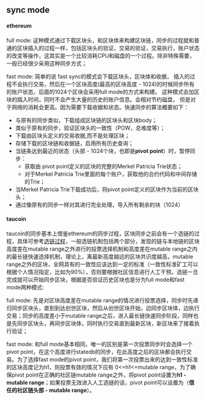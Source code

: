 ## sync mode

#### ethereum

full mode: 这种模式通过下载区块头，和区块体来构建区块链，同步的过程就和普通的区块插入的过程一样，包括区块头的验证，交易的验证，交易执行，账户状态的改变等操作，这其实是一个比较消耗CPU和磁盘的一个过程。除非特殊需要，一般已经很少采用这种同步方式；

fast mode: 简单的说 fast sync的模式会下载区块头，区块体和收据， 插入的过程不会执行交易，然后在一个区块高度(最高的区块高度 - 1024)的时候同步所有的账户状态，后面的1024个区块会采用full mode的方式来构建。 这种模式会加区块的插入时间，同时不会产生大量的历史的账户信息。会相对节约磁盘， 但是对于网络的消耗会更高。因为需要下载收据和状态。快速同步的算法概要如下：

- 与原有的同步类似，下载组成区块链的区块头和区块body；
- 类似于原有的同步，验证区块头的一致性（POW，总难度等）；
- 下载由区块头定义的交易收据,而不是处理区块；
- 存储下载的区块链和收据链，启用所有历史查询；
- 当链条达到最近的状态（头部 - 1024个块，也即是**pivot point**）时，暂停同步： 
  - 获取由 pivot point定义的区块的完整的Merkel Patricia Trie状态；
  - 对于Merkel Patricia Trie里面的每个账户，获取他的合约代码和中间存储的Trie；
- 当Merkel Patricia Trie下载成功后，将pivot point定义的区块作为当前的区块头；
- 通过像原有的同步一样对其进行完全处理，导入所有剩余的块（1024）

#### taucoin

taucoin的同步基本上借鉴ethereum的同步过程，区块同步之前会有一个选链的过程，具体可参考[选链过程](https://github.com/Tau-Coin/taucoin-ipfs-docs/blob/master/doc/selectchain.md)，一般选链机制包括两个部分，发现的链与本地链的区块高度差在mutable range之外进行的投票选择机制和高度差在mutable range之内的最长链快速选择机制，理论上，离最新高度越远的区块共识度越高，mutable range之外的区块，全网具有的一致性应该达到一定的标准（一致性标准矿工可以根据个人情况指定，比如为90%），否则要根据社区信息进行人工干预。选链一旦完成就可以开始同步区块，根据是否验证历史区块也是分为full mode和fast mode两种模式:

full mode: 先是对区块高度差在mutable range的情况进行投票选择，同步时先递归同步区块头，直到到达创世区块，然后从创世区块开始，边同步区块体，边执行交易；同步的高度差小于mutable range之后，进入最长链快速同步阶段，同样也是先同步区块头，再同步区块体，同时执行交易直到最新区块，新区块来了接着执行验证；

fast mode: 和full mode基本相同，唯一的区别是第一次投票同步时会选择一个pivot point，在这个高度进行statedb的同步，在此高度之后的区块都会执行交易。为了选择fast mode的pivot point，我们将第一次投票出来的达到一致性标准的区块高度记为h1，则投票有效的情况下应有 0<=h1<=mutable range，为了确保pivot point在正确的社区链mutable range之外，将pivot point设置为**h1 - mutable range**；如果投票无效进入人工选链的话，pivot point可以设置为（**信任的社区链头部 - mutable range**）。